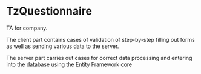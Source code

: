 # TzQuestionnaire
TA for company.

The client part contains cases of validation of step-by-step filling out forms as well as sending various data to the server.

The server part carries out cases for correct data processing and entering into the database using the Entity Framework core
